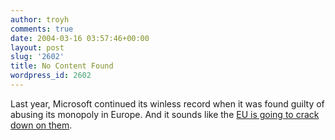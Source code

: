 ```yaml
---
author: troyh
comments: true
date: 2004-03-16 03:57:46+00:00
layout: post
slug: '2602'
title: No Content Found
wordpress_id: 2602
---
```


Last year, Microsoft continued its winless record when it was found guilty of abusing its monopoly in Europe. And it sounds like the [EU is going to crack down on them](http://www.eweek.com/article2/0,4149,1549352,00.asp?kc=EWRSS03119TX1K0000594).
